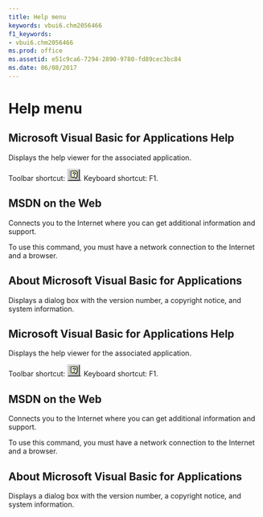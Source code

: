 ```yaml
---
title: Help menu
keywords: vbui6.chm2056466
f1_keywords:
- vbui6.chm2056466
ms.prod: office
ms.assetid: e51c9ca6-7294-2890-9780-fd89cec3bc84
ms.date: 06/08/2017
---
```



# Help menu

## Microsoft Visual Basic for Applications Help

Displays the help viewer for the associated application.

Toolbar shortcut: 
![Toolbar button](../../../images/tbr_ahlp_ZA01201669.gif). Keyboard shortcut: F1.


## MSDN on the Web

Connects you to the Internet where you can get additional information and support.

To use this command, you must have a network connection to the Internet and a browser.


## About Microsoft Visual Basic for Applications

Displays a dialog box with the version number, a copyright notice, and system information.


## Microsoft Visual Basic for Applications Help

Displays the help viewer for the associated application.

Toolbar shortcut: 
![Toolbar button](../../../images/tbr_ahlp_ZA01201669.gif). Keyboard shortcut: F1.


## MSDN on the Web

Connects you to the Internet where you can get additional information and support.

To use this command, you must have a network connection to the Internet and a browser.


## About Microsoft Visual Basic for Applications

Displays a dialog box with the version number, a copyright notice, and system information.


